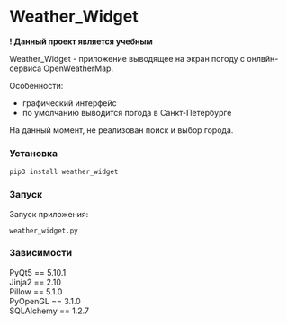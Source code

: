 # Weather_Widget

<b>! Данный проект является учебным </b>

Weather_Widget - приложение выводящее на экран погоду с онлвйн-сервиса OpenWeatherMap.

Особенности:
 * графический интерфейс
 * по умолчанию выводится погода в Санкт-Петербурге

На данный момент, не реализован поиск и выбор города.

### Установка

    pip3 install weather_widget

### Запуск
Запуск приложения:

    weather_widget.py
    

### Зависимости
PyQt5 == 5.10.1<br>
Jinja2 == 2.10<br>
Pillow == 5.1.0<br>
PyOpenGL == 3.1.0<br>
SQLAlchemy == 1.2.7<br>
